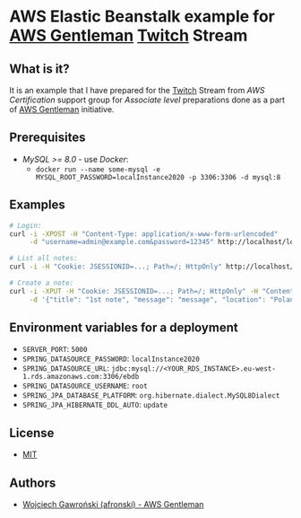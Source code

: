 # AWS Elastic Beanstalk example for [AWS Gentleman](https://awsgentleman.com/category/aws-cdk/) [Twitch](https://twitch.tv/afronski) Stream

## What is it?

It is an example that I have prepared for the [Twitch](https://twitch.tv/afronski) Stream from *AWS Certification* support group for *Associate level* preparations done as a part of [AWS Gentleman](https://awsgentleman.com) initiative.

## Prerequisites

- *MySQL >= 8.0* - use *Docker*: 
    - `docker run --name some-mysql -e MYSQL_ROOT_PASSWORD=localInstance2020 -p 3306:3306 -d mysql:8`

## Examples

```bash
# Login:
curl -i -XPOST -H "Content-Type: application/x-www-form-urlencoded"        \
     -d "username=admin@example.com&password=12345" http://localhost/login

# List all notes:
curl -i -H "Cookie: JSESSIONID=...; Path=/; HttpOnly" http://localhost/notes

# Create a note:
curl -i -XPUT -H "Cookie: JSESSIONID=...; Path=/; HttpOnly" -H "Content-Type: application/json"    \
     -d '{"title": "1st note", "message": "message", "location": "Poland"}' http://localhost/notes
```

## Environment variables for a deployment

- `SERVER_PORT`: `5000`
- `SPRING_DATASOURCE_PASSWORD`: `localInstance2020`
- `SPRING_DATASOURCE_URL`: `jdbc:mysql://<YOUR_RDS_INSTANCE>.eu-west-1.rds.amazonaws.com:3306/ebdb`
- `SPRING_DATASOURCE_USERNAME`: `root`
- `SPRING_JPA_DATABASE_PLATFORM`: `org.hibernate.dialect.MySQL8Dialect`
- `SPRING_JPA_HIBERNATE_DDL_AUTO`: `update`

## License

- [MIT](LICENSE.md)

## Authors

- [Wojciech Gawroński (afronski) - AWS Gentleman](https://github.com/afronski)
